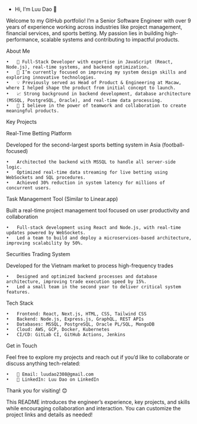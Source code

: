 * Hi, I’m Luu Dao 👋

Welcome to my GitHub portfolio! I’m a Senior Software Engineer with over 9 years of experience working across industries like project management, financial services, and sports betting. My passion lies in building high-performance, scalable systems and contributing to impactful products.

About Me

	•	🔧 Full-Stack Developer with expertise in JavaScript (React, Node.js), real-time systems, and backend optimization.
	•	🌱 I’m currently focused on improving my system design skills and exploring innovative technologies.
	•	💡 Previously served as Head of Product & Engineering at Macaw, where I helped shape the product from initial concept to launch.
	•	📈 Strong background in backend development, database architecture (MSSQL, PostgreSQL, Oracle), and real-time data processing.
	•	🤝 I believe in the power of teamwork and collaboration to create meaningful products.

Key Projects

Real-Time Betting Platform

Developed for the second-largest sports betting system in Asia (football-focused)

	•	Architected the backend with MSSQL to handle all server-side logic.
	•	Optimized real-time data streaming for live betting using WebSockets and SQL procedures.
	•	Achieved 30% reduction in system latency for millions of concurrent users.

Task Management Tool (Similar to Linear.app)

Built a real-time project management tool focused on user productivity and collaboration

	•	Full-stack development using React and Node.js, with real-time updates powered by WebSockets.
	•	Led a team to build and deploy a microservices-based architecture, improving scalability by 50%.

Securities Trading System

Developed for the Vietnam market to process high-frequency trades

	•	Designed and optimized backend processes and database architecture, improving trade execution speed by 15%.
	•	Led a small team in the second year to deliver critical system features.

Tech Stack

	•	Frontend: React, Next.js, HTML, CSS, Tailwind CSS
	•	Backend: Node.js, Express.js, GraphQL, REST APIs
	•	Databases: MSSQL, PostgreSQL, Oracle PL/SQL, MongoDB
	•	Cloud: AWS, GCP, Docker, Kubernetes
	•	CI/CD: GitLab CI, GitHub Actions, Jenkins

Get in Touch

Feel free to explore my projects and reach out if you’d like to collaborate or discuss anything tech-related:

	•	📧 Email: luudao2308@gmail.com
	•	💼 LinkedIn: Luu Dao on LinkedIn

Thank you for visiting! 😊

This README introduces the engineer’s experience, key projects, and skills while encouraging collaboration and interaction. You can customize the project links and details as needed!
